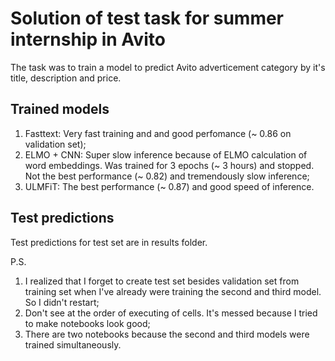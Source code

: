 # Solution of test task for summer internship in Avito
The task was to train a model to predict Avito adverticement category by it's title, description and price.

## Trained models
1. Fasttext:
Very fast training and and good perfomance (~ 0.86 on validation set);
1. ELMO + CNN:
Super slow inference because of ELMO calculation of word embeddings. Was trained for 3 epochs (~ 3 hours) and stopped. Not the best performance (~ 0.82) and tremendously slow inference;
1. ULMFiT:
The best performance (~ 0.87) and good speed of inference.

## Test predictions
Test predictions for test set are in results folder.

P.S.
1. I realized that I forget to create test set besides validation set from training set when I've already were training the second and third model. So I didn't restart;
1. Don't see at the order of executing of cells. It's messed because I tried to make notebooks look good;
1. There are two notebooks because the second and third models were trained simultaneously.
